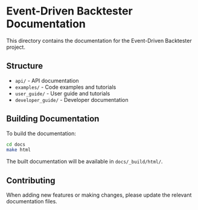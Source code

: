 # Event-Driven Backtester Documentation

This directory contains the documentation for the Event-Driven Backtester project.

## Structure

- `api/` - API documentation
- `examples/` - Code examples and tutorials
- `user_guide/` - User guide and tutorials
- `developer_guide/` - Developer documentation

## Building Documentation

To build the documentation:

```bash
cd docs
make html
```

The built documentation will be available in `docs/_build/html/`.

## Contributing

When adding new features or making changes, please update the relevant documentation files. 
